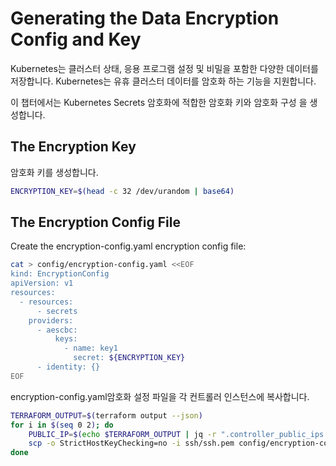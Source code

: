 # **Generating the Data Encryption Config and Key**

Kubernetes는 클러스터 상태, 응용 프로그램 설정 및 비밀을 포함한 다양한 데이터를 저장합니다. Kubernetes는 유휴 클러스터 데이터를 암호화 하는 기능을 지원합니다.

이 챕터에서는 Kubernetes Secrets 암호화에 적합한 암호화 키와 암호화 구성 을 생성합니다.

## **The Encryption Key**

암호화 키를 생성합니다.

```bash
ENCRYPTION_KEY=$(head -c 32 /dev/urandom | base64)
```

## **The Encryption Config File**

Create the encryption-config.yaml encryption config file:

```bash
cat > config/encryption-config.yaml <<EOF
kind: EncryptionConfig
apiVersion: v1
resources:
  - resources:
      - secrets
    providers:
      - aescbc:
          keys:
            - name: key1
              secret: ${ENCRYPTION_KEY}
      - identity: {}
EOF
```

encryption-config.yaml암호화 설정 파일을 각 컨트롤러 인스턴스에 복사합니다.

```bash
TERRAFORM_OUTPUT=$(terraform output --json)
for i in $(seq 0 2); do
    PUBLIC_IP=$(echo $TERRAFORM_OUTPUT | jq -r ".controller_public_ips.value[$i]")
    scp -o StrictHostKeyChecking=no -i ssh/ssh.pem config/encryption-config.yaml ubuntu@$PUBLIC_IP:~/
done
```
